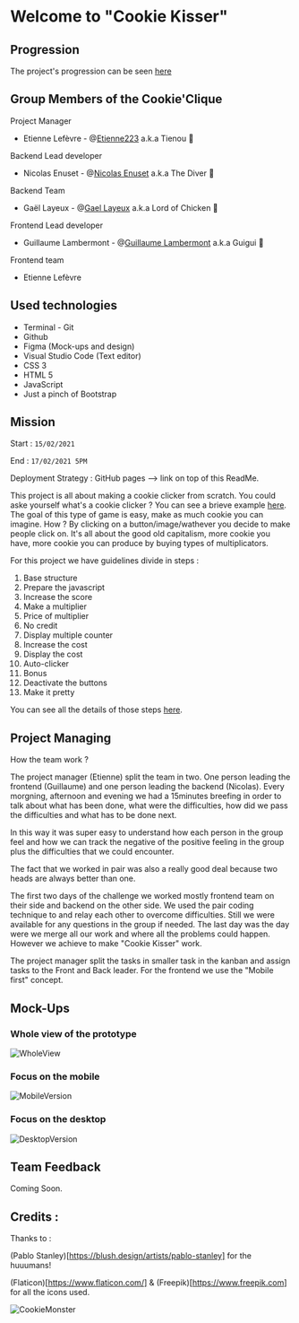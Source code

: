 # Welcome to "Cookie Kisser"

## Progression

The project's progression can be seen [here](https://etienne223.github.io/cookieclicks) 

## Group Members of the Cookie'Clique

Project Manager 

- Etienne Lefèvre - @[Etienne223](https://github.com/Etienne223) a.k.a Tienou 🦝

Backend Lead developer 

- Nicolas Enuset - @[Nicolas Enuset](https://github.com/Nicolas-Enuset) a.k.a The Diver 🤿

Backend Team 

- Gaël Layeux - @[Gael Layeux](https://github.com/Lord-of-Chicken) a.k.a Lord of Chicken 🐔

Frontend Lead developer

- Guillaume Lambermont - @[Guillaume Lambermont](https://github.com/GuillaumeLambermont) a.k.a Guigui 🍓

Frontend team

- Etienne Lefèvre 

## Used technologies 

- Terminal - Git
- Github
- Figma (Mock-ups and design)
- Visual Studio Code (Text editor)
- CSS 3
- HTML 5
- JavaScript
- Just a pinch of Bootstrap

## Mission 

Start : `15/02/2021`

End : `17/02/2021 5PM`

Deployment Strategy : GitHub pages --> link on top of this ReadMe.

This project is all about making a cookie clicker from scratch. You could aske yourself what's a cookie clicker ? You can see a brieve example [here](https://orteil.dashnet.org/cookieclicker/). The goal of this type of game is easy, make as much cookie you can imagine. How ? By clicking on a button/image/wathever you decide to make people click on. It's all about the good old capitalism, more cookie you have, more cookie you can produce by buying types of multiplicators. 

For this project we have guidelines divide in steps :

1. Base structure
2. Prepare the javascript
3. Increase the score
4. Make a multiplier
5. Price of multiplier
6. No credit
7. Display multiple counter
8. Increase the cost
9. Display the cost
10. Auto-clicker
11. Bonus 
12. Deactivate the buttons
13. Make it pretty 

You can see all the details of those steps [here](https://github.com/becodeorg/BXL-Swartz-4-27/blob/master/2.The-Hill/1.Javascript/cookieClicker.md).

## Project Managing

How the team work ?

The project manager (Etienne) split the team in two. One person leading the frontend (Guillaume) and one person leading the backend (Nicolas). 
Every morgning, afternoon and evening we had a 15minutes breefing in order to talk about what has been done, what were the difficulties, how did we pass the difficulties and what has to be done next.

In this way it was super easy to understand how each person in the group feel and how we can track the negative of the positive feeling in the group plus the difficulties that we could encounter.

The fact that we worked in pair was also a really good deal because two heads are always better than one. 

The first two days of the challenge we worked mostly frontend team on their side and backend on the other side. We used the pair coding technique to and relay each other to overcome difficulties. Still we were available for any questions in the group if needed. The last day was the day were we merge all our work and where all the problems could happen. However we achieve to make "Cookie Kisser" work. 

The project manager split the tasks in smaller task in the kanban and assign tasks to the Front and Back leader. For the frontend we use the "Mobile first" concept.

## Mock-Ups 

### Whole view of the prototype

![WholeView](/assets/images/cookieKisser.png)

### Focus on the mobile

![MobileVersion](/assets/images/mobileKisser.png)

### Focus on the desktop

![DesktopVersion](/assets/images/desktopKisser.png)


## Team Feedback

Coming Soon.

## Credits :

Thanks to :

(Pablo Stanley)[https://blush.design/artists/pablo-stanley] for the huuumans!
 
(Flaticon)[https://www.flaticon.com/] & (Freepik)[https://www.freepik.com] for all the icons used.

![CookieMonster](/assets/images/cookiemonster.gif)